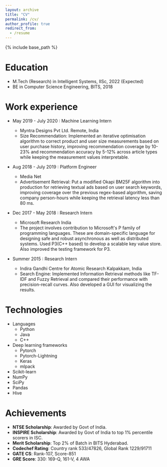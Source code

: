 ```yaml
---
layout: archive
title: "CV"
permalink: /cv/
author_profile: true
redirect_from:
  - /resume
---
```


{% include base_path %}

Education
======
* M.Tech (Research) in Intelligent Systems, IISc, 2022 (Expected)
* BE in Computer Science Engineering, BITS, 2018

Work experience
======
* May 2019 - July 2020 : Machine Learning Intern 
  * Myntra Designs Pvt Ltd. Remote, India
  * Size Recommendation: Implemented an iterative optimisation algorithm to correct product and user size
    measurements based on user purchase history, improving recommendation coverage by 10-23% and recommendation
    accuracy by 5-12% across article types while keeping the measurement values interpretable.
    
* Aug 2018 - July 2019 : Platform Engineer
  * Media Net  
  * Advertisement Retrieval: Put a modified Okapi BM25F algorithm into production for retrieving textual ads
    based on user search keywords, improving coverage over the previous regex-based algorithm, saving company
    person-hours while keeping the retrieval latency less than 80 ms.

* Dec 2017 - May 2018 : Research Intern
  * Microsoft Research India
  * The project involves contribution to Microsoft's P family of programming languages. These are domain-specific language for designing safe and robust asynchronous as well as     distributed systems. Used P3(C++ based) to develop a scalable key value store. Also improved the testing framework for P3. 

* Summer 2015 : Research Intern
  * Indira Gandhi Centre for Atomic Research Kalpakkam, India
  * Search Engine: Implemented Information Retrieval methods like TF-IDF and Fuzzy Retrieval and compared
    their performance with precision-recall curves. Also developed a GUI for visualizing the results.
    
Technologies
=====
* Languages
  * Python
  * Java
  * C++
* Deep learning frameworks
  *  Pytorch
  *  Pytorch-Lightning
  *  Keras
  *  mlpack
* Scikit-learn
* NumPy
* SciPy
* Pandas
* Hive
  
Achievements
======
* **NTSE Scholarship**: Awarded by Govt of India.
* **INSPIRE Scholarship**: Awarded by Govt of India to top 1% percentile scorers in ISC. 
* **Merit Scholarship**: Top 2% of Batch in BITS Hyderabad.
* **Codechef Rating**: Country rank 533/47826, Global Rank 1229/91711
* **GATE CS**: Rank-107, Score-851
* **GRE Score**: 330: 169-Q, 161-V, 4 AWA
  
  
<!-- Skills
======
* Skill 1
* Skill 2
  * Sub-skill 2.1
  * Sub-skill 2.2
  * Sub-skill 2.3
* Skill 3
Publications
======
  <ul>{% for post in site.publications %}
    {% include archive-single-cv.html %}
  {% endfor %}</ul> -->
